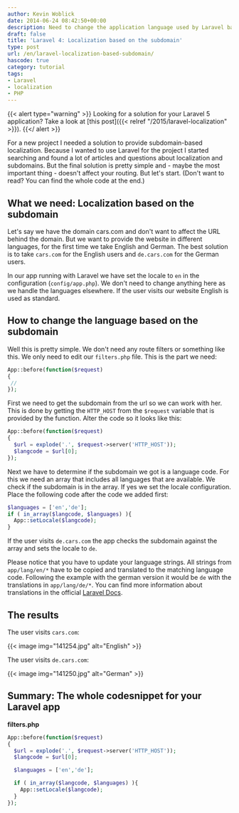 ```yaml
---
author: Kevin Woblick
date: 2014-06-24 08:42:50+00:00
description: Need to change the application language used by Laravel based on the subdomain? Here's how to achieve it with some simple lines of code.
draft: false
title: 'Laravel 4: Localization based on the subdomain'
type: post
url: /en/laravel-localization-based-subdomain/
hascode: true
category: tutorial
tags:
- Laravel
- localization
- PHP
---
```


{{< alert type="warning" >}}
Looking for a solution for your Laravel 5 application? Take a look at [this post]({{< relref "/2015/laravel-localization" >}}).
{{</ alert >}}

For a new project I needed a solution to provide subdomain-based localization. Because I wanted to use Laravel for the project I started searching and found a lot of articles and questions about localization and subdomains. But the final solution is pretty simple and - maybe the most important thing - doesn't affect your routing. But let's start.
(Don't want to read? You can find the whole code at the end.)
## What we need: Localization based on the subdomain

Let's say we have the domain cars.com and don't want to affect the URL behind the domain. But we want to provide the website in different languages, for the first time we take English and German. The best solution is to take `cars.com` for the English users and `de.cars.com` for the German users.

In our app running with Laravel we have set the locale to `en` in the configuration (`config/app.php`). We don't need to change anything here as we handle the languages elsewhere. If the user visits our website English is used as standard.


## How to change the language based on the subdomain

Well this is pretty simple. We don't need any route filters or something like this. We only need to edit our `filters.php` file. This is the part we need:

```php
App::before(function($request)
{
 //
});
```

First we need to get the subdomain from the url so we can work with her. This is done by getting the `HTTP_HOST` from the `$request` variable that is provided by the function. Alter the code so it looks like this:

```php
App::before(function($request)
{
  $url = explode('.', $request->server('HTTP_HOST'));
  $langcode = $url[0];
});
```

Next we have to determine if the subdomain we got is a language code. For this we need an array that includes all languages that are available. We check if the subdomain is in the array. If yes we set the locale configuration. Place the following code after the code we added first:


```php
$languages = ['en','de'];
if ( in_array($langcode, $languages) ){
  App::setLocale($langcode);
}
```

If the user visits `de.cars.com` the app checks the subdomain against the array and sets the locale to `de`.

Please notice that you have to update your language strings. All strings from `app/lang/en/*` have to be copied and translated to the matching language code. Following the example with the german version it would be `de` with the translations in `app/lang/de/*`.
You can find more information about translations in the official [Laravel Docs](http://laravel.com/docs/localization).



## The results

The user visits `cars.com`:

{{< image img="141254.jpg" alt="English" >}}

The user visits `de.cars.com`:

{{< image img="141250.jpg" alt="German" >}}


## Summary: The whole codesnippet for your Laravel app

**filters.php**
```php
App::before(function($request)
{
  $url = explode('.', $request->server('HTTP_HOST'));
  $langcode = $url[0];

  $languages = ['en','de'];

  if ( in_array($langcode, $languages) ){
    App::setLocale($langcode);
  }
});
```
